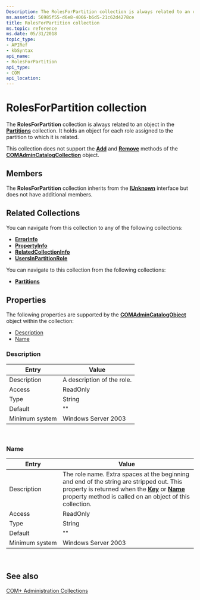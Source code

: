 ```yaml
---
Description: The RolesForPartition collection is always related to an object in the Partitions collection. It holds an object for each role assigned to the partition to which it is related.
ms.assetid: 56985f55-d6e8-4066-b6d5-21c62d4278ce
title: RolesForPartition collection
ms.topic: reference
ms.date: 05/31/2018
topic_type: 
- APIRef
- kbSyntax
api_name: 
- RolesForPartition
api_type: 
- COM
api_location: 
---
```


# RolesForPartition collection

The **RolesForPartition** collection is always related to an object in the [**Partitions**](partitions.md) collection. It holds an object for each role assigned to the partition to which it is related.

This collection does not support the [**Add**](/windows/desktop/api/ComAdmin/nf-comadmin-icatalogcollection-add) and [**Remove**](/windows/desktop/api/ComAdmin/nf-comadmin-icatalogcollection-remove) methods of the [**COMAdminCatalogCollection**](comadmincatalogcollection.md) object.

## Members

The **RolesForPartition** collection inherits from the [**IUnknown**](/windows/desktop/api/unknwn/nn-unknwn-iunknown) interface but does not have additional members.

## Related Collections

You can navigate from this collection to any of the following collections:

-   [**ErrorInfo**](errorinfo.md)
-   [**PropertyInfo**](propertyinfo.md)
-   [**RelatedCollectionInfo**](relatedcollectioninfo.md)
-   [**UsersInPartitionRole**](usersinpartitionrole.md)

You can navigate to this collection from the following collections:

-   [**Partitions**](partitions.md)

## Properties

The following properties are supported by the [**COMAdminCatalogObject**](comadmincatalogobject.md) object within the collection:

-   [Description](#description)
-   [Name](#name)

### Description



| Entry | Value |
|----------------|----------------------------|
| Description    | A description of the role. |
| Access         | ReadOnly                   |
| Type           | String                     |
| Default        | ""                         |
| Minimum system | Windows Server 2003        |



 

### Name



| Entry | Value |
|----------------|-------------------------------------------------------------------------------------------------------------------------------------------------------------------------------------------------------------------------------------------------------------|
| Description    | The role name. Extra spaces at the beginning and end of the string are stripped out. This property is returned when the [**Key**](/windows/desktop/api/ComAdmin/nf-comadmin-icatalogobject-get_key) or [**Name**](/windows/desktop/api/ComAdmin/nf-comadmin-icatalogobject-get_name) property method is called on an object of this collection. |
| Access         | ReadOnly                                                                                                                                                                                                                                                    |
| Type           | String                                                                                                                                                                                                                                                      |
| Default        | ""                                                                                                                                                                                                                                                          |
| Minimum system | Windows Server 2003                                                                                                                                                                                                                                         |



 

## See also

<dl> <dt>

[COM+ Administration Collections](com--administration-collections.md)
</dt> </dl>

 

 
